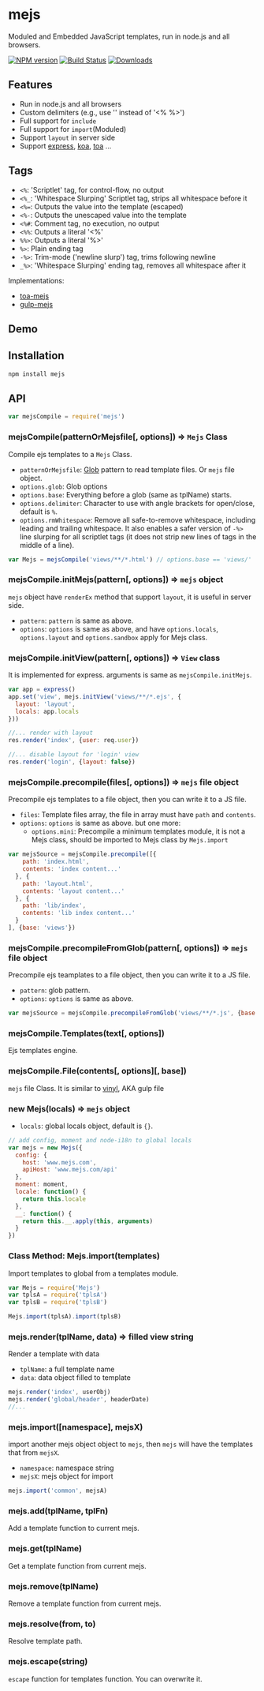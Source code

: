 mejs
====
Moduled and Embedded JavaScript templates, run in node.js and all browsers.

[![NPM version][npm-image]][npm-url]
[![Build Status][travis-image]][travis-url]
[![Downloads][downloads-image]][downloads-url]

## Features

- Run in node.js and all browsers
- Custom delimiters (e.g., use '<? ?>' instead of '<% %>')
- Full support for `include`
- Full support for `import`(Moduled)
- Support `layout` in server side
- Support [express](https://github.com/strongloop/express), [koa](https://github.com/koajs/koa), [toa](https://github.com/toajs/toa) ...

## Tags
- `<%`: 'Scriptlet' tag, for control-flow, no output
- `<%_`: 'Whitespace Slurping' Scriptlet tag, strips all whitespace before it
- `<%=`: Outputs the value into the template (escaped)
- `<%-`: Outputs the unescaped value into the template
- `<%#`: Comment tag, no execution, no output
- `<%%`: Outputs a literal '<%'
- `%%>`: Outputs a literal '%>'
- `%>`: Plain ending tag
- `-%>`: Trim-mode ('newline slurp') tag, trims following newline
- `_%>`: 'Whitespace Slurping' ending tag, removes all whitespace after it

Implementations:

- [toa-mejs](https://github.com/toajs/toa-mejs)
- [gulp-mejs](https://github.com/teambition/gulp-mejs)

## Demo


## Installation

```bash
npm install mejs
```

## API

```js
var mejsCompile = require('mejs')
```

### mejsCompile(patternOrMejsfile[, options]) => `Mejs` Class

Compile ejs templates to a `Mejs` Class.

- `patternOrMejsfile`: [Glob](https://github.com/isaacs/node-glob) pattern to read template files. Or `mejs` file object.
- `options.glob`: Glob options
- `options.base`: Everything before a glob (same as tplName) starts.
- `options.delimiter`: Character to use with angle brackets for open/close, default is `%`.
- `options.rmWhitespace`: Remove all safe-to-remove whitespace, including leading and trailing whitespace. It also enables a safer version of `-%>` line slurping for all scriptlet tags (it does not strip new lines of tags in the middle of a line).

```js
var Mejs = mejsCompile('views/**/*.html') // options.base == 'views/'
```

### mejsCompile.initMejs(pattern[, options]) => `mejs` object

`mejs` object have `renderEx` method that support `layout`, it is useful in server side.

- `pattern`: `pattern` is same as above.
- `options`: `options` is same as above, and have `options.locals`, `options.layout` and `options.sandbox` apply for Mejs class.

### mejsCompile.initView(pattern[, options]) => `View` class

It is implemented for express. arguments is same as `mejsCompile.initMejs`.

```js
var app = express()
app.set('view', mejs.initView('views/**/*.ejs', {
  layout: 'layout',
  locals: app.locals
}))

//... render with layout
res.render('index', {user: req.user})

//... disable layout for 'login' view
res.render('login', {layout: false})
```

### mejsCompile.precompile(files[, options]) => `mejs` file object
Precompile ejs templates to a file object, then you can write it to a JS file.

- `files`: Template files array, the file in array must have `path` and `contents`.
- `options`: `options` is same as above. but one more:
  - `options.mini`: Precompile a minimum templates module, it is not a Mejs class, should be imported to Mejs class by `Mejs.import`

```js
var mejsSource = mejsCompile.precompile([{
    path: 'index.html',
    contents: 'index content...'
  }, {
    path: 'layout.html',
    contents: 'layout content...'
  }, {
    path: 'lib/index',
    contents: 'lib index content...'
  }
], {base: 'views'})
```

### mejsCompile.precompileFromGlob(pattern[, options]) => `mejs` file object
Precompile ejs teamplates to a file object, then you can write it to a JS file.

- `pattern`: glob pattern.
- `options`: `options` is same as above.

```js
var mejsSource = mejsCompile.precompileFromGlob('views/**/*.js', {base: 'views'})
```

### mejsCompile.Templates(text[, options])
Ejs templates engine.

### mejsCompile.File(contents[, options][, base])
`mejs` file Class. It is similar to [vinyl](http://github.com/wearefractal/vinyl), AKA gulp file

### new Mejs(locals) => `mejs` object

- `locals`: global locals object, default is `{}`.

```js
// add config, moment and node-i18n to global locals
var mejs = new Mejs({
  config: {
    host: 'www.mejs.com',
    apiHost: 'www.mejs.com/api'
  },
  moment: moment,
  locale: function() {
    return this.locale
  },
  __: function() {
    return this.__.apply(this, arguments)
  }
})
```

### Class Method: Mejs.import(templates)
Import templates to global from a templates module.

```js
var Mejs = require('Mejs')
var tplsA = require('tplsA')
var tplsB = require('tplsB')

Mejs.import(tplsA).import(tplsB)
```

### mejs.render(tplName, data) => filled view string
Render a template with data

- `tplName`: a full template name
- `data`: data object filled to template

```js
mejs.render('index', userObj)
mejs.render('global/header', headerDate)
//...
```

### mejs.import([namespace], mejsX)
import another mejs object object to `mejs`, then `mejs` will have the templates that from `mejsX`.

- `namespace`: namespace string
- `mejsX`: mejs object for import

```js
mejs.import('common', mejsA)
```

### mejs.add(tplName, tplFn)
Add a template function to current mejs.

### mejs.get(tplName)
Get a template function from current mejs.

### mejs.remove(tplName)
Remove a template function from current mejs.

### mejs.resolve(from, to)
Resolve template path.

### mejs.escape(string)
`escape` function for templates function. You can overwrite it.

[npm-url]: https://npmjs.org/package/mejs
[npm-image]: http://img.shields.io/npm/v/mejs.svg

[travis-url]: https://travis-ci.org/teambition/mejs
[travis-image]: http://img.shields.io/travis/teambition/mejs.svg

[downloads-url]: https://npmjs.org/package/mejs
[downloads-image]: http://img.shields.io/npm/dm/mejs.svg?style=flat-square
